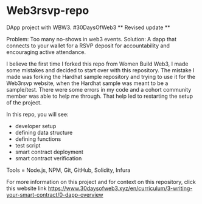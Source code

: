 # Web3rsvp-repo
 DApp project with WBW3. #30DaysOfWeb3
** Revised update ** 

Problem: Too many no-shows in web3 events.
Solution: A dapp that connects to your wallet for a RSVP deposit for accountability and encouraging active attendance. 

I believe the first time I forked this repo from Women Build Web3, I made some mistakes and decided to start over with this repository. 
The mistake I made was forking the Hardhat sample repository and trying to use it for the Web3rsvp website, when the Hardhat sample was meant to be a sample/test.
There were some errors in my code and a cohort community member was able to help me through. 
That help led to restarting the setup of the project. 

In this repo, you will see:
- developer setup
- defining data structure 
- defining functions
- test script
- smart contract deployment 
- smart contract verification

Tools = Node.js, NPM, Git, GitHub, Solidity, Infura 

For more information on this project and for context on this repository, click this website link https://www.30daysofweb3.xyz/en/curriculum/3-writing-your-smart-contract/0-dapp-overview
